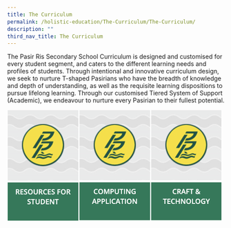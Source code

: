 ```yaml
---
title: The Curriculum
permalink: /holistic-education/The-Curriculum/The-Curriculum/
description: ""
third_nav_title: The Curriculum
---
```

The Pasir Ris Secondary School Curriculum is designed and customised for every student segment, and caters to the different learning needs and profiles of students. Through intentional and innovative curriculum design, we seek to nurture T-shaped Pasirians who have the breadth of knowledge and depth of understanding, as well as the requisite learning dispositions to pursue lifelong learning. Through our customised Tiered System of Support (Academic), we endeavour to nurture every Pasirian to their fullest potential.

<img src="/images/resources.png" 
     style="width:33%;float:left">
		 <img src="/images/computing.png" 
     style="width:33%;float:left">
		 <img src="/images/craft.png" 
     style="width:33%">